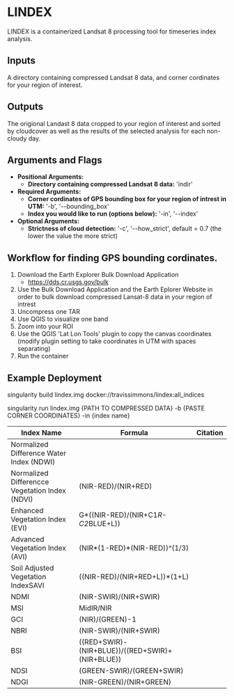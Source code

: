 # LINDEX

LINDEX is a containerized Landsat 8 processing tool for timeseries index analysis.

## Inputs

A directory containing compressed Landsat 8 data, and corner cordinates for your region of interest.


## Outputs

The origional Landast 8 data cropped to your region of interest and sorted by cloudcover as well as the results of the selected analysis for each non-cloudy day.

## Arguments and Flags
* **Positional Arguments:**
    * **Directory containing compressed Landsat 8 data:** 'indir'
* **Required Arguments:**
    * **Corner cordinates of GPS bounding box for your region of intrest in UTM:** '-b', '--bounding_box'
    * **Index you would like to run (options below):** '-in', '--index'
* **Optional Arguments:**
    * **Strictness of cloud detection:** '-c', '--how_strict', default = 0.7 (the lower the value the more strict)

## Workflow for finding GPS bounding cordinates.

1. Download the Earth Explorer Bulk Download Application 
    * https://dds.cr.usgs.gov/bulk
2. Use the Bulk Download Application and the Earth Eplorer Website in order to bulk download compressed Lansat-8 data in your region of intrest
3. Uncompress one TAR
4. Use QGIS to visualize one band
5. Zoom into your ROI
6. Use the QGIS 'Lat Lon Tools' plugin to copy the canvas coordinates (modify plugin setting to take coordinates in UTM with spaces separating)
7. Run the container

## Example Deployment
singularity build lindex.img docker://travissimmons/lindex:all_indices

singularity run lindex.img {PATH TO COMPRESSED DATA} -b {PASTE CORNER COORDINATES} -in {index name}


| Index Name                                     | Formula                                         | Citation |
|------------------------------------------------|-------------------------------------------------|----------|
| Normalized Difference Water Index (NDWI)       |                                                 |          |
| Normalized Differencce Vegetation Index (NDVI) | (NIR-RED)/(NIR+RED)                             |          |
| Enhanced Vegetation Index (EVI)                | G*((NIR-RED)/(NIR+C1*R-C2*BLUE+L))              |          |
| Advanced Vegetation Index (AVI)                | (NIR*(1-RED)*(NIR-RED))^(1/3)                   |          |
| Soil Adjusted Vegetation IndexSAVI             | ((NIR-RED)/(NIR+RED+L))*(1+L)                   |          |
| NDMI                                           | (NIR-SWIR)/(NIR+SWIR)                           |          |
| MSI                                            | MidIR/NIR                                       |          |
| GCI                                            | (NIR)/(GREEN)-1                                 |          |
| NBRI                                           | (NIR-SWIR)/(NIR+SWIR)                           |          |
| BSI                                            | ((RED+SWIR)-(NIR+BLUE))/((RED+SWIR)+(NIR+BLUE)) |          |
| NDSI                                           | (GREEN-SWIR)/(GREEN+SWIR)                       |          |
| NDGI                                           | (NIR-GREEN)/(NIR+GREEN)                         |          |
